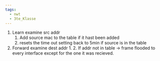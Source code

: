 ```yaml
---
tags:
  - nwt
  - 3te_Klasse
---
```

1. Learn examine src addr
	1. Add source mac to the table if it hast been added
	2. resets the time out setting back to 5min if source is in the table
2. Forward examine dest addr
	1. 
	2. If addr not in table → frame flooded to every interface except for the one it was recieved.